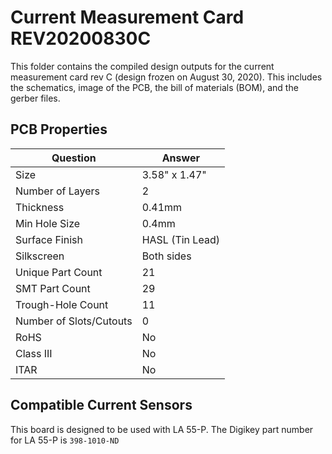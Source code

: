 # Current Measurement Card REV20200830C

This folder contains the compiled design outputs for the current measurement card rev C (design frozen on August 30, 2020). This includes the schematics, image of the PCB, the bill of materials (BOM), and the gerber files.

## PCB Properties
| Question          | Answer        |
|-------------------|---------------|
| Size              | 3.58" x 1.47"   |
| Number of Layers  | 2               |
| Thickness         | 0.41mm            |
| Min Hole Size     | 0.4mm           |
| Surface Finish    | HASL (Tin Lead) |
| Silkscreen        | Both sides      |
| Unique Part Count | 21            |
| SMT Part Count    | 29            |
| Trough-Hole Count | 11            |
| Number of Slots/Cutouts | 0           |
| RoHS                 | No          |
| Class III            | No          |
| ITAR                 | No          |

## Compatible Current Sensors
This board is designed to be used with LA 55-P. The Digikey part number for LA 55-P is `398-1010-ND`


